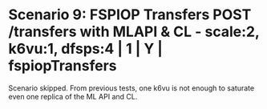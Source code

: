 # Scenario 9: FSPIOP Transfers POST /transfers with MLAPI & CL - scale:2, k6vu:1, dfsps:4 | 1 | Y | fspiopTransfers

Scenario skipped. From previous tests, one k6vu is not enough to saturate even one replica of the ML API and CL.
